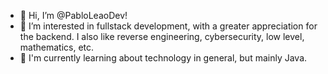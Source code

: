 - 👋 Hi, I’m @PabloLeaoDev!
- 👀 I’m interested in fullstack development, with a greater appreciation for the backend. I also like reverse engineering, cybersecurity, low level, mathematics, etc. 
- 🌱 I'm currently learning about technology in general, but mainly Java.


<!---
PabloLeaoDev/PabloLeaoDev is a ✨ special ✨ repository because its `README.md` (this file) appears on your GitHub profile.
You can click the Preview link to take a look at your changes.

- 💞️ I’m looking to collaborate on ...
- ⚡ Fun fact: ...
--->
